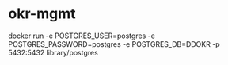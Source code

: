 # okr-mgmt

docker run -e POSTGRES_USER=postgres -e POSTGRES_PASSWORD=postgres -e POSTGRES_DB=DDOKR -p 5432:5432 library/postgres
